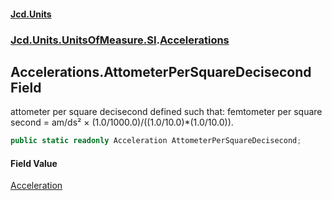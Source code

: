 #### [Jcd.Units](index 'index')
### [Jcd.Units.UnitsOfMeasure.SI](Jcd.Units.UnitsOfMeasure.SI 'Jcd.Units.UnitsOfMeasure.SI').[Accelerations](Accelerations 'Jcd.Units.UnitsOfMeasure.SI.Accelerations')

## Accelerations.AttometerPerSquareDecisecond Field

attometer per square decisecond defined such that: femtometer per square second = am/ds² ×
(1.0/1000.0)/((1.0/10.0)*(1.0/10.0)).

```csharp
public static readonly Acceleration AttometerPerSquareDecisecond;
```

#### Field Value
[Acceleration](Acceleration 'Jcd.Units.UnitTypes.Acceleration')
